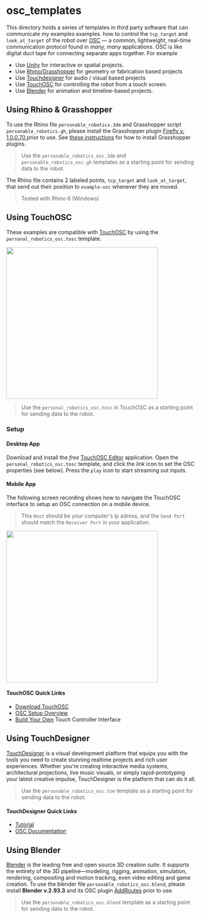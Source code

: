 # osc_templates

This directory holds a series of templates in third party software that can communicate my examples examples.  how to control the `tcp_target` and `look_at_target` of the robot over [OSC](https://ccrma.stanford.edu/groups/osc/index.html) — a common, lightweight, real-time communication protocol found in _many, many_ applications. OSC is like digital duct tape for connecting separate apps together. For example 
- Use [Unity](https://thomasfredericks.github.io/UnityOSC/) for interactive or spatial projects.
- Use [Rhino/Grasshopper](https://www.grasshopper3d.com/) for geometry or fabrication based projects
- Use [Touchdesigner](https://docs.derivative.ca/) for audio / visual based projects
- Use [TouchOSC](https://hexler.net/touchosc) for controlling the robot from a touch screen.
- Use [Blender](https://www.blender.org/) for animation and timeline-based projects.

## Using Rhino & Grasshopper

To use the Rhino file `personable_robotics.3dm` and Grasshopper script `personable_robotics.gh`, please install the Grasshopper plugin [Firefly v. 1.0.0.70 ](https://www.food4rhino.com/en/app/firefly) prior to use. See [these instructions](https://www.food4rhino.com/en/faq#users-install-grasshopper-plugin) for how to install Grasshopper plugins.

> Use the `personable_robotics_osc.3dm` and `personable_robotics_osc.gh` templates as a starting point for sending data to the robot.

The Rhino file contains 2 labeled points, `tcp_target` and `look_at_target`, that send out their position to `example-osc` whenever they are moved.  

> Tested with Rhino 6 (Windows)

## Using TouchOSC

These examples are compatible with [TouchOSC](https://hexler.net/touchosc) by using the `personal_robotics_osc.tosc` template.

<img src="https://github.com/madelinegannon/personable_robotics/blob/main/assets/touch_osc_template.png" width="400">

> Use the `personal_robotics_osc.tosc` in TouchOSC as a starting point for sending data to the robot.

### Setup

#### Desktop App

Download and install the _free_ [TouchOSC Editor](https://hexler.net/touchosc#get) application. Open the `personal_robotics_osc.tosc` template, and click the _link_ icon to set the OSC properties (see below). Press the `play` icon to start streaming out inputs.

#### Mobile App

The following screen recording shows how to navigate the TouchOSC interface to setup an OSC connection on a mobile device. 

> This `Host` should be your computer's ip adress, and the `Send Port` should match the `Receiver Port` in your application.

<img src="https://github.com/madelinegannon/personable_robotics/blob/main/assets/touch_osc_multixy_pad.gif" width="400">

#### TouchOSC Quick Links

- [Download TouchOSC](https://hexler.net/touchosc#get)
- [OSC Setup Overview](https://hexler.net/touchosc/manual/getting-started-osc)
- [Build Your Own](https://hexler.net/touchosc/manual/editor) Touch Controller Interface


## Using TouchDesigner

[TouchDesigner](https://derivative.ca/feature/application-building) is a visual development platform that equips you with the tools you need to create stunning realtime projects and rich user experiences. Whether you're creating interactive media systems, architectural projections, live music visuals, or simply rapid-prototyping your latest creative impulse, TouchDesigner is the platform that can do it all.

> Use the `personable_robotics_osc.toe` template as a starting point for sending data to the robot.

#### TouchDesigner Quick Links

- [Tutorial](https://youtu.be/AcqC5rRmu3M)
- [OSC Documentation](https://docs.derivative.ca/OSC_In_CHOP)

## Using Blender

[Blender](https://www.blender.org/) is the leading free and open source 3D creation suite. It supports the entirety of the 3D pipeline—modeling, rigging, animation, simulation, rendering, compositing and motion tracking, even video editing and game creation. To use the blender file `personable_robotics_osc.blend`, please install **Blender v.2.93.3** and its OSC plugin [AddRoutes](http://www.jpfep.net/pages/addroutes/) prior to use. 

> Use the `personable_robotics_osc.blend` template as a starting point for sending data to the robot.



